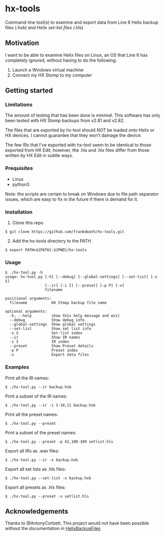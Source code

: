 # hx-tools
Command-line tool(s) to examine and export data from Line 6 Helix backup files (*.hxb) and Helix set-list files (*.hls)

## Motivation

I want to be able to examine Helix files on Linux, an OS that Line 6 has completely ignored, without having to do the following:

1. Launch a Windows virtual machine
2. Connect my HX Stomp to my computer

## Getting started

### Limitations

The amount of testing that has been done is *minimal*.  This software has only been tested with HX Stomp backups from v2.81 and v2.82.

The files that are exported by hx-tool should *NOT* be loaded onto Helix or HX devices.  I cannot guarantee that they won't damage the device.

The few IRs that I've exported with hx-tool seem to be identical to those exported from HX Edit, however, the .hls and .hlx files differ from those written by HX Edit in subtle ways.

### Prequisites

* Linux
* python3

Note: the scripts are certain to break on Windows due to file path separator issues, which are easy to fix in the future if there is demand for it.

### Installation

1. Clone this repo
```
$ git clone https://github.com/frankdeath/hx-tools.git
```

2. Add the hx-tools directory to the PATH
```
$ export PATH=${PATH}:${PWD}/hx-tools
```

### Usage
```
$ ./hx-tool.py -h
usage: hx-tool.py [-h] [--debug] [--global-settings] [--set-list] [-s S]
                  [--ir] [-i I] [--preset] [-p P] [-x]
                  filename

positional arguments:
  filename           HX Stmop backup file name

optional arguments:
  -h, --help         show this help message and exit
  --debug            Show debug info
  --global-settings  Show global settings
  --set-list         Show set list info
  -s S               Set-list index
  --ir               Show IR names
  -i I               IR index
  --preset           Show Preset details
  -p P               Preset index
  -x                 Export data files
```

### Examples

Print all the IR names:
```
$ ./hx-tool.py --ir backup.hxb
```

Print a subset of the IR names:
```
$ ./hx-tool.py --ir -i 1-10,21 backup.hxb
```

Print all the preset names:
```
$ ./hx-tool.py --preset
```

Print a subset of the preset names:
```
$ ./hx-tool.py --preset -p 42,100-109 setlist.hls
```

Export all IRs as .wav files:
```
$ ./hx-tool.py --ir -x backup.hxb
```

Export all set lists as .hls files:
```
$ ./hx-tool.py --set-list -x backup.hxb
```

Export all presets as .hlx files:
```
$ ./hx-tool.py --preset -x setlist.hls
```

## Acknowledgements

Thanks to @AntonyCorbett.  This project would not have been possible without the documentation in [HelixBackupFiles](https://github.com/AntonyCorbett/HelixBackupFiles.git)
